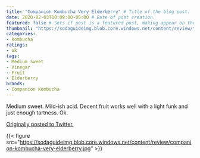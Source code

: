 ```yaml
---
title: "Companion Kombucha Very Elderberry" # Title of the blog post.
date: 2020-02-03T10:09:00-05:00 # Date of post creation.
featured: false # Sets if post is a featured post, making appear on the home page side bar.
thumbnail: "https://sodaguideimg.blob.core.windows.net/content/review/thumbs/companion-kombucha-very-elderberry.jpg" # Sets thumbnail image appearing inside card on homepage.
categories:
- kombucha
ratings:
- ok
tags:
- Medium Sweet
- Vinegar
- Fruit
- Elderberry
brands:
- Companion Kombucha
---
```


Medium sweet. Mild-ish acid. Decent fruit works well with a light funk and just enough tartness. Ok.

[Originally posted to Twitter.](https://twitter.com/Cavorter/status/1224364419745972224)

{{< figure src="https://sodaguideimg.blob.core.windows.net/content/review/companion-kombucha-very-elderberry.jpg" >}}